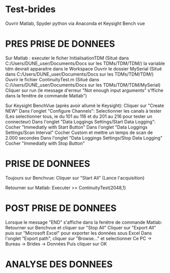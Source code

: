 # Test-brides

Ouvrir Matlab, Spyder python via Anaconda et Keysight Bench vue

#      PRES PRISE DE DONNEES 

Sur Matlab :
executer le ficher InitialisationTDM (Situé dans C:/Users/DUNE_user/Documents/Docs sur les TDMs/TDM/TDM/) 
la variable tdm devrait apparaitre dans le Workspace
Ouvrir le dossier MySerial (Situé dans C:/Users/DUNE_user/Documents/Docs sur les TDMs/TDM/TDM/)
Ouvrir le fichier ContinuityTest.m (Situé dans C:/Users/DUNE_user/Documents/Docs sur les TDMs/TDM/TDM/MySerial)
Cliquer sur run (le message d'erreur "Not enough input arguments" s'ffiche dans la fenêtre de commande Matlab")

Sur Keysight BenchVue (après avoir allumé le Keysight):
Cliquer sur "Create NEW"
Dans l'onglet "Configure Channels":
Selectionner les canals à tester (Les selectionner tous, ie du 101 au 116 et du 201 au 216 pour tester un connecteur)
Dans l'onglet "Data Loggings Settings/Start Data Logging":
Cocher "Immediatly with Start Button"
Dans l'onglet "Data Loggings Settings/Scan Interval"
Cocher Custom et mettre un temps de scan de 2.000 secondes
Dans l'onglet "Data Loggings Settings/Stop Data Logging"
Cocher "Immediatly with Stop Button"

#      PRISE DE DONNEES

Toujours sur Benchvue:
Cliquer sur "Start All" (Lance l'acquisition)

Retourner sur Matlab:
Executer >> ContinuityTest(2048,1)

#      POST PRISE DE DONNEES

Lorsque le message "END" s'affiche dans la fenêtre de commande Matlab:
Retourner sur Benchvue et cliquer sur "Stop All"
Cliquer sur "Export All" puis sur "Microsoft Excel" pour exporter les données sous Excel
Dans l'onglet "Export path", cliquer sur "Browse..." et selectionner Ce PC -> Bureau -> Brides -> Données
Puis cliquer sur OK

#      ANALYSE DES DONNEES 


